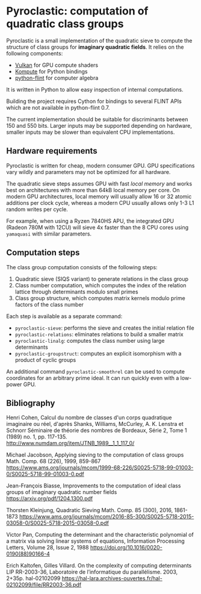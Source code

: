 # Pyroclastic: computation of quadratic class groups

Pyroclastic is a small implementation of the quadratic sieve
to compute the structure of class groups for **imaginary
quadratic fields**. It relies on the following components:

* [Vulkan](https://docs.vulkan.org/) for GPU compute shaders
* [Kompute](https://github.com/KomputeProject/kompute) for Python bindings
* [python-flint](https://python-flint.readthedocs.io) for computer algebra

It is written in Python to allow easy inspection of internal computations.

Building the project requires Cython for bindings to several FLINT
APIs which are not available in python-flint 0.7.

The current implementation should be suitable for discriminants
between 150 and 550 bits. Larger inputs may be supported depending
on hardware, smaller inputs may be slower than equivalent CPU implementations.

## Hardware requirements

Pyroclastic is written for cheap, modern consumer GPU. GPU specifications
vary wildly and parameters may not be optimized for all hardware.

The quadratic sieve steps assumes GPU with fast _local memory_ and
works best on architectures with more than 64kB local memory per core.
On modern GPU architectures, local memory will usually allow 16 or 32
atomic additions per clock cycle, whereas a modern CPU usually allows only
1-3 L1 random writes per cycle.

For example, when using a Ryzen 7840HS APU, the integrated GPU (Radeon 780M
with 12CU) will sieve 4x faster than the 8 CPU cores using `yamaquasi` with
similar parameters.

## Computation steps

The class group computation consists of the following steps:

1. Quadratic sieve (SIQS variant) to generate relations in the class group
2. Class number computation, which computes the index of the relation lattice
   through determinants modulo small primes
3. Class group structure, which computes matrix kernels modulo prime factors
   of the class number

Each step is available as a separate command:

* `pyroclastic-sieve`: performs the sieve and creates the initial relation file
* `pyroclastic-relations`: eliminates relations to build a smaller matrix
* `pyroclastic-linalg`: computes the class number using large determinants
* `pyroclastic-groupstruct`: computes an explicit isomorphism with a product of cyclic groups

An additional command `pyroclastic-smoothrel` can be used to compute
coordinates for an arbitrary prime ideal. It can run quickly even with
a low-power GPU.

## Bibliography

Henri Cohen, Calcul du nombre de classes d'un corps quadratique imaginaire ou
réel, d'après Shanks, Williams, McCurley, A. K. Lenstra et Schnorr
Séminaire de théorie des nombres de Bordeaux, Série 2, Tome 1 (1989) no. 1, pp. 117-135.
<http://www.numdam.org/item/JTNB_1989__1_1_117_0/>

Michael Jacobson, Applying sieving to the computation of class groups
Math. Comp. 68 (226), 1999, 859-867
<https://www.ams.org/journals/mcom/1999-68-226/S0025-5718-99-01003-0/S0025-5718-99-01003-0.pdf>

Jean-François Biasse, Improvements to the computation
of ideal class groups of imaginary quadratic number fields
<https://arxiv.org/pdf/1204.1300.pdf>

Thorsten Kleinjung, Quadratic Sieving
Math. Comp. 85 (300), 2016, 1861-1873
<https://www.ams.org/journals/mcom/2016-85-300/S0025-5718-2015-03058-0/S0025-5718-2015-03058-0.pdf>

Victor Pan, Computing the determinant and the characteristic polynomial of a matrix via solving linear systems of equations,
Information Processing Letters, Volume 28, Issue 2, 1988
<https://doi.org/10.1016/0020-0190(88)90166-4>

Erich Kaltofen, Gilles Villard. On the complexity of computing determinants
LIP RR-2003-36, Laboratoire de l’informatique du parallélisme. 2003, 2+35p. hal-02102099
<https://hal-lara.archives-ouvertes.fr/hal-02102099/file/RR2003-36.pdf>

